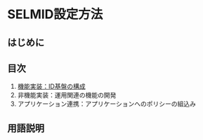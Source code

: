 # SELMID設定方法  
## はじめに  
## 目次  
1. [機能実装：ID基盤の構成](https://github.com/ctc-selmid/platform/blob/master/Manual/aadb2c_config.md)  
2. 非機能実装：運用関連の機能の開発  
3. アプリケーション連携：アプリケーションへのポリシーの組込み  

## 用語説明  
